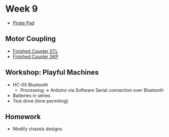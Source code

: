 # Week 9

+ [Pirate Pad](http://piratepad.net/ep/pad/view/ro.B8MdXW-fXTZ/latest)

## Motor Coupling

+ [Finished Coupler STL](coupler.stl)
+ [Finished Coupler SKP](coupler.skp)

## Workshop: Playful Machines

+ HC-05 Bluetooth
	+ Processing -> Arduino via Software Serial connection over Bluetooth
+ Batteries in series
+ Test drive (time permiting)

## Homework

+ Modify chassis designs

